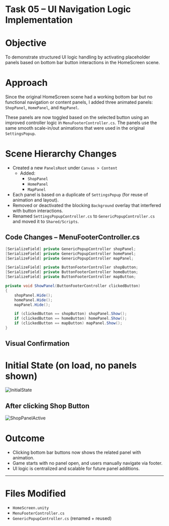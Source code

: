 # Task 05 – UI Navigation Logic Implementation

# Objective
To demonstrate structured UI logic handling by activating placeholder panels based on bottom bar button interactions in the HomeScreen scene.

# Approach
Since the original HomeScreen scene had a working bottom bar but no functional navigation or content panels, I added three animated panels: `ShopPanel`, `HomePanel`, and `MapPanel`.

These panels are now toggled based on the selected button using an improved controller logic in `MenuFooterController.cs`. The panels use the same smooth scale-in/out animations that were used in the original `SettingsPopup`.

# Scene Hierarchy Changes
- Created a new `PanelsRoot` under `Canvas > Content`
  - Added:
    - `ShopPanel`
    - `HomePanel`
    - `MapPanel`
- Each panel is based on a duplicate of `SettingsPopup` (for reuse of animation and layout).
- Removed or deactivated the blocking `Background` overlay that interfered with button interactions.
- Renamed `SettingsPopupController.cs` to `GenericPopupController.cs` and moved it to `Shared/Scripts`.

## Code Changes – MenuFooterController.cs
```csharp
[SerializeField] private GenericPopupController shopPanel;
[SerializeField] private GenericPopupController homePanel;
[SerializeField] private GenericPopupController mapPanel;

[SerializeField] private ButtonFooterController shopButton;
[SerializeField] private ButtonFooterController homeButton;
[SerializeField] private ButtonFooterController mapButton;

private void ShowPanel(ButtonFooterController clickedButton)
{
    shopPanel.Hide();
    homePanel.Hide();
    mapPanel.Hide();

    if (clickedButton == shopButton) shopPanel.Show();
    if (clickedButton == homeButton) homePanel.Show();
    if (clickedButton == mapButton) mapPanel.Show();
}
```

## Visual Confirmation
# Initial State (on load, no panels shown)
![InitialState](Screenshot_Task05_InitialState.png)

## After clicking Shop Button
![ShopPanelActive](Screenshot_Task05_ShopPanelActive.png)

# Outcome
- Clicking bottom bar buttons now shows the related panel with animation.
- Game starts with no panel open, and users manually navigate via footer.
- UI logic is centralized and scalable for future panel additions.

---
# Files Modified
- `HomeScreen.unity`
- `MenuFooterController.cs`
- `GenericPopupController.cs` (renamed + reused)